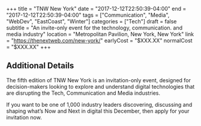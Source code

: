 +++
title = "TNW New York"
date = "2017-12-12T22:50:39-04:00"
end = "2017-12-12T22:50:39-04:00"
tags = ["Communication", "Media", "WebDev", "EastCoast", "Winter"]
categories = ["Tech"]
draft = false
subtitle = "An invite-only event for the technology, communication. and media industry"
location = "Metropolitan Pavilion, New York, New York"
link = "https://thenextweb.com/new-york/"
earlyCost = "$XXX.XX"
normalCost = "$XXX.XX"
+++

<!--more-->

## Additional Details

The fifth edition of TNW New York is an invitation-only event, designed for decision-makers looking to explore and understand digital technologies that are disrupting the Tech, Communication and Media industries.

If you want to be one of 1,000 industry leaders discovering, discussing and shaping what’s Now and Next in digital this December, then apply for your invitation now.
